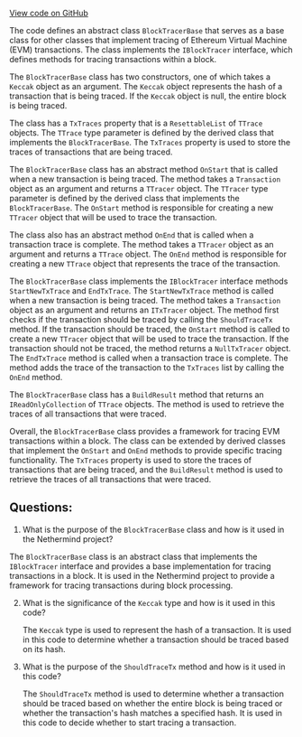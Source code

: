 [View code on GitHub](https://github.com/NethermindEth/nethermind/src/Nethermind/Nethermind.Evm/Tracing/BlockTracerBase.cs)

The code defines an abstract class `BlockTracerBase` that serves as a base class for other classes that implement tracing of Ethereum Virtual Machine (EVM) transactions. The class implements the `IBlockTracer` interface, which defines methods for tracing transactions within a block. 

The `BlockTracerBase` class has two constructors, one of which takes a `Keccak` object as an argument. The `Keccak` object represents the hash of a transaction that is being traced. If the `Keccak` object is null, the entire block is being traced. 

The class has a `TxTraces` property that is a `ResettableList` of `TTrace` objects. The `TTrace` type parameter is defined by the derived class that implements the `BlockTracerBase`. The `TxTraces` property is used to store the traces of transactions that are being traced. 

The `BlockTracerBase` class has an abstract method `OnStart` that is called when a new transaction is being traced. The method takes a `Transaction` object as an argument and returns a `TTracer` object. The `TTracer` type parameter is defined by the derived class that implements the `BlockTracerBase`. The `OnStart` method is responsible for creating a new `TTracer` object that will be used to trace the transaction. 

The class also has an abstract method `OnEnd` that is called when a transaction trace is complete. The method takes a `TTracer` object as an argument and returns a `TTrace` object. The `OnEnd` method is responsible for creating a new `TTrace` object that represents the trace of the transaction. 

The `BlockTracerBase` class implements the `IBlockTracer` interface methods `StartNewTxTrace` and `EndTxTrace`. The `StartNewTxTrace` method is called when a new transaction is being traced. The method takes a `Transaction` object as an argument and returns an `ITxTracer` object. The method first checks if the transaction should be traced by calling the `ShouldTraceTx` method. If the transaction should be traced, the `OnStart` method is called to create a new `TTracer` object that will be used to trace the transaction. If the transaction should not be traced, the method returns a `NullTxTracer` object. The `EndTxTrace` method is called when a transaction trace is complete. The method adds the trace of the transaction to the `TxTraces` list by calling the `OnEnd` method. 

The `BlockTracerBase` class has a `BuildResult` method that returns an `IReadOnlyCollection` of `TTrace` objects. The method is used to retrieve the traces of all transactions that were traced. 

Overall, the `BlockTracerBase` class provides a framework for tracing EVM transactions within a block. The class can be extended by derived classes that implement the `OnStart` and `OnEnd` methods to provide specific tracing functionality. The `TxTraces` property is used to store the traces of transactions that are being traced, and the `BuildResult` method is used to retrieve the traces of all transactions that were traced.
## Questions: 
 1. What is the purpose of the `BlockTracerBase` class and how is it used in the Nethermind project?
   
   The `BlockTracerBase` class is an abstract class that implements the `IBlockTracer` interface and provides a base implementation for tracing transactions in a block. It is used in the Nethermind project to provide a framework for tracing transactions during block processing.

2. What is the significance of the `Keccak` type and how is it used in this code?
   
   The `Keccak` type is used to represent the hash of a transaction. It is used in this code to determine whether a transaction should be traced based on its hash.

3. What is the purpose of the `ShouldTraceTx` method and how is it used in this code?
   
   The `ShouldTraceTx` method is used to determine whether a transaction should be traced based on whether the entire block is being traced or whether the transaction's hash matches a specified hash. It is used in this code to decide whether to start tracing a transaction.